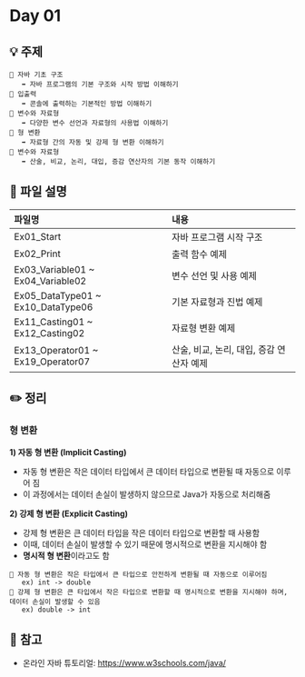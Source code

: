 # Day 01

## 💡 주제
```
📌 자바 기초 구조
   ➡️ 자바 프로그램의 기본 구조와 시작 방법 이해하기
📌 입출력
   ➡️ 콘솔에 출력하는 기본적인 방법 이해하기
📌 변수와 자료형
   ➡️ 다양한 변수 선언과 자료형의 사용법 이해하기
📌 형 변환
   ➡️ 자료형 간의 자동 및 강제 형 변환 이해하기
📌 변수와 자료형
   ➡️ 산술, 비교, 논리, 대입, 증감 연산자의 기본 동작 이해하기
```

## 📄 파일 설명
| 파일명 | 내용 |
|:--   |:--      |
| Ex01_Start | 자바 프로그램 시작 구조 |
| Ex02_Print | 출력 함수 예제 |
| Ex03_Variable01 ~ Ex04_Variable02 | 변수 선언 및 사용 예제 |
| Ex05_DataType01 ~ Ex10_DataType06 | 기본 자료형과 진법 예제 |
| Ex11_Casting01 ~ Ex12_Casting02 | 자료형 변환 예제 |
| Ex13_Operator01 ~ Ex19_Operator07 | 산술, 비교, 논리, 대입, 증감 연산자 예제 |

## ✏️ 정리

### 형 변환
**1) 자동 형 변환 (Implicit Casting)**
- 자동 형 변환은 작은 데이터 타입에서 큰 데이터 타입으로 변환될 때 자동으로 이루어 짐<br>
- 이 과정에서는 데이터 손실이 발생하지 않으므로 Java가 자동으로 처리해줌

**2) 강제 형 변환 (Explicit Casting)**
- 강제 형 변환은 큰 데이터 타입을 작은 데이터 타입으로 변환할 때 사용함<br>
- 이때, 데이터 손실이 발생할 수 있기 때문에 명시적으로 변환을 지시해야 함<br>
- **명시적 형 변환**이라고도 함

```
📌 자동 형 변환은 작은 타입에서 큰 타입으로 안전하게 변환될 때 자동으로 이루어짐
   ex) int -> double
📌 강제 형 변환은 큰 타입에서 작은 타입으로 변환할 때 명시적으로 변환을 지시해야 하며, 데이터 손실이 발생할 수 있음
   ex) double -> int
```

## 📑 참고
- 온라인 자바 튜토리얼: https://www.w3schools.com/java/